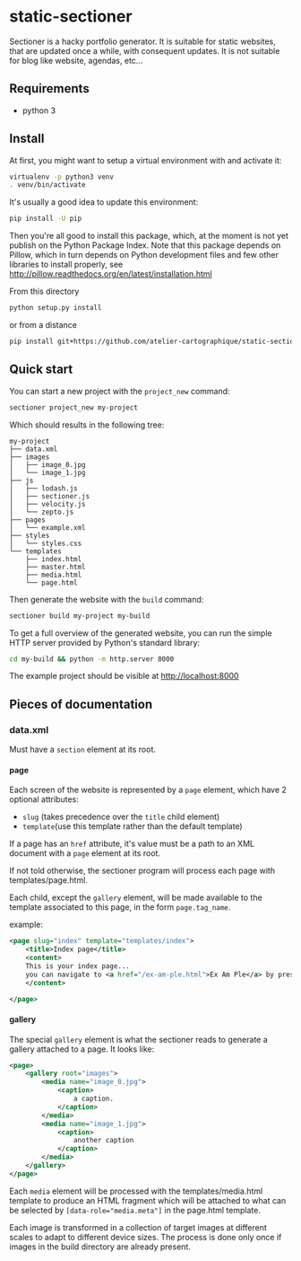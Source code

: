 # static-sectioner
Sectioner is a hacky portfolio generator.
It is suitable for static websites, that are updated once a while, with consequent updates.
It is not suitable for blog like website, agendas, etc...


## Requirements

- python 3


## Install

At first, you might want to setup a virtual environment with and activate it:

```bash
virtualenv -p python3 venv
. venv/bin/activate
```

It's usually a good idea to update this environment:

```bash
pip install -U pip
```

Then you're all good to install this package, which, at the moment is not yet publish on
the Python Package Index.
Note that this package depends on Pillow, which in turn depends on Python development files and few other libraries to install properly, see http://pillow.readthedocs.org/en/latest/installation.html

From this directory

```bash
python setup.py install
```
or from a distance

```bash
pip install git+https://github.com/atelier-cartographique/static-sectioner.git
```


## Quick start

You can start a new project with the `project_new` command:

```bash
sectioner project_new my-project
```

Which should results in the following tree:

```
my-project
├── data.xml
├── images
│   ├── image_0.jpg
│   └── image_1.jpg
├── js
│   ├── lodash.js
│   ├── sectioner.js
│   ├── velocity.js
│   └── zepto.js
├── pages
│   └── example.xml
├── styles
│   └── styles.css
└── templates
    ├── index.html
    ├── master.html
    ├── media.html
    └── page.html
```
Then generate the website with the `build` command:

```bash
sectioner build my-project my-build
```

To get a full overview of the generated website, you can run the simple HTTP server provided by Python's standard library:

```bash
cd my-build && python -m http.server 8000
```

The example project should be visible at [http://localhost:8000](http://localhost:8000)


## Pieces of documentation

### data.xml

Must have a `section` element at its root.

#### page

Each screen of the website is represented by a `page` element, which have 2 optional attributes:
  - `slug` (takes precedence over the `title` child element)
  - `template`(use this template rather than the default template)

If a page has an `href` attribute, it's value must be a path to an XML document with a `page` element at its root.

If not told otherwise, the sectioner program will process each page with templates/page.html.

Each child, except the `gallery` element, will be made available to the template associated to this page, in the form `page.tag_name`.

example:

```xml
<page slug="index" template="templates/index">
    <title>Index page</title>
    <content>
    This is your index page...
    you can navigate to <a href="/ex-am-ple.html">Ex Am Ple</a> by pressing KEY_DOWN or wheeling.
    </content>

</page>
```

#### gallery

The special `gallery` element is what the sectioner reads to generate a gallery attached to a page. It looks like:

```xml
<page>
    <gallery root="images">
        <media name="image_0.jpg">
            <caption>
                a caption.
            </caption>
        </media>
        <media name="image_1.jpg">
            <caption>
                another caption
            </caption>
        </media>
    </gallery>
</page>
```

Each `media` element will be processed with the templates/media.html template to produce an HTML fragment which will be attached to what can be selected by `[data-role="media.meta"]` in the page.html template.

Each image is transformed in a collection of target images at different scales to adapt to different device sizes. The process is done only once if images in the build directory are already present.
